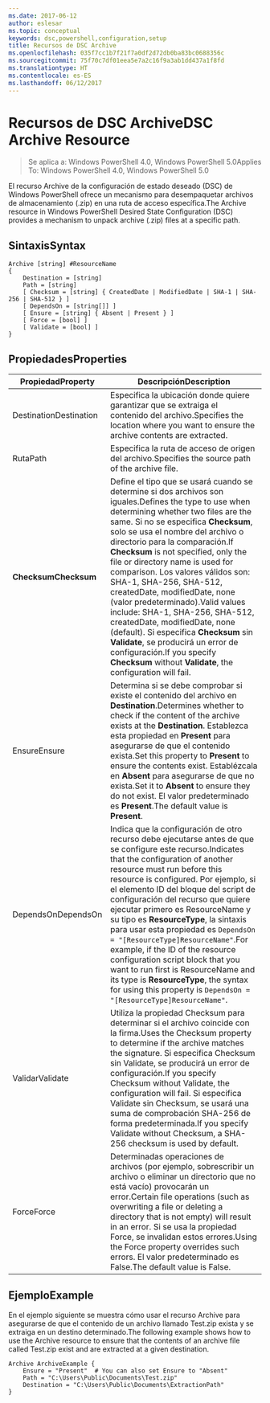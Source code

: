 ```yaml
---
ms.date: 2017-06-12
author: eslesar
ms.topic: conceptual
keywords: dsc,powershell,configuration,setup
title: Recursos de DSC Archive
ms.openlocfilehash: 035f7cc1b7f21f7a0df2d72db0ba83bc0688356c
ms.sourcegitcommit: 75f70c7df01eea5e7a2c16f9a3ab1dd437a1f8fd
ms.translationtype: HT
ms.contentlocale: es-ES
ms.lasthandoff: 06/12/2017
---
```

# <a name="dsc-archive-resource"></a><span data-ttu-id="ff201-103">Recursos de DSC Archive</span><span class="sxs-lookup"><span data-stu-id="ff201-103">DSC Archive Resource</span></span>

> <span data-ttu-id="ff201-104">Se aplica a: Windows PowerShell 4.0, Windows PowerShell 5.0</span><span class="sxs-lookup"><span data-stu-id="ff201-104">Applies To: Windows PowerShell 4.0, Windows PowerShell 5.0</span></span>

<span data-ttu-id="ff201-105">El recurso Archive de la configuración de estado deseado (DSC) de Windows PowerShell ofrece un mecanismo para desempaquetar archivos de almacenamiento (.zip) en una ruta de acceso específica.</span><span class="sxs-lookup"><span data-stu-id="ff201-105">The Archive resource in Windows PowerShell Desired State Configuration (DSC) provides a mechanism to unpack archive (.zip) files at a specific path.</span></span>

## <a name="syntax"></a><span data-ttu-id="ff201-106">Sintaxis</span><span class="sxs-lookup"><span data-stu-id="ff201-106">Syntax</span></span> 
```MOF
Archive [string] #ResourceName
{
    Destination = [string]
    Path = [string]
    [ Checksum = [string] { CreatedDate | ModifiedDate | SHA-1 | SHA-256 | SHA-512 } ]
    [ DependsOn = [string[]] ]
    [ Ensure = [string] { Absent | Present } ]
    [ Force = [bool] ]
    [ Validate = [bool] ]
}
```

## <a name="properties"></a><span data-ttu-id="ff201-107">Propiedades</span><span class="sxs-lookup"><span data-stu-id="ff201-107">Properties</span></span>

|  <span data-ttu-id="ff201-108">Propiedad</span><span class="sxs-lookup"><span data-stu-id="ff201-108">Property</span></span>  |  <span data-ttu-id="ff201-109">Descripción</span><span class="sxs-lookup"><span data-stu-id="ff201-109">Description</span></span>   | 
|---|---| 
| <span data-ttu-id="ff201-110">Destination</span><span class="sxs-lookup"><span data-stu-id="ff201-110">Destination</span></span>| <span data-ttu-id="ff201-111">Especifica la ubicación donde quiere garantizar que se extraiga el contenido del archivo.</span><span class="sxs-lookup"><span data-stu-id="ff201-111">Specifies the location where you want to ensure the archive contents are extracted.</span></span>| 
| <span data-ttu-id="ff201-112">Ruta</span><span class="sxs-lookup"><span data-stu-id="ff201-112">Path</span></span>| <span data-ttu-id="ff201-113">Especifica la ruta de acceso de origen del archivo.</span><span class="sxs-lookup"><span data-stu-id="ff201-113">Specifies the source path of the archive file.</span></span>| 
| <span data-ttu-id="ff201-114">__Checksum__</span><span class="sxs-lookup"><span data-stu-id="ff201-114">__Checksum__</span></span>| <span data-ttu-id="ff201-115">Define el tipo que se usará cuando se determine si dos archivos son iguales.</span><span class="sxs-lookup"><span data-stu-id="ff201-115">Defines the type to use when determining whether two files are the same.</span></span> <span data-ttu-id="ff201-116">Si no se especifica __Checksum__, solo se usa el nombre del archivo o directorio para la comparación.</span><span class="sxs-lookup"><span data-stu-id="ff201-116">If __Checksum__ is not specified, only the file or directory name is used for comparison.</span></span> <span data-ttu-id="ff201-117">Los valores válidos son: SHA-1, SHA-256, SHA-512, createdDate, modifiedDate, none (valor predeterminado).</span><span class="sxs-lookup"><span data-stu-id="ff201-117">Valid values include: SHA-1, SHA-256, SHA-512, createdDate, modifiedDate, none (default).</span></span> <span data-ttu-id="ff201-118">Si especifica __Checksum__ sin __Validate__, se producirá un error de configuración.</span><span class="sxs-lookup"><span data-stu-id="ff201-118">If you specify __Checksum__ without __Validate__, the configuration will fail.</span></span>| 
| <span data-ttu-id="ff201-119">Ensure</span><span class="sxs-lookup"><span data-stu-id="ff201-119">Ensure</span></span>| <span data-ttu-id="ff201-120">Determina si se debe comprobar si existe el contenido del archivo en __Destination__.</span><span class="sxs-lookup"><span data-stu-id="ff201-120">Determines whether to check if the content of the archive exists at the __Destination__.</span></span> <span data-ttu-id="ff201-121">Establezca esta propiedad en __Present__ para asegurarse de que el contenido exista.</span><span class="sxs-lookup"><span data-stu-id="ff201-121">Set this property to __Present__ to ensure the contents exist.</span></span> <span data-ttu-id="ff201-122">Establézcala en __Absent__ para asegurarse de que no exista.</span><span class="sxs-lookup"><span data-stu-id="ff201-122">Set it to __Absent__ to ensure they do not exist.</span></span> <span data-ttu-id="ff201-123">El valor predeterminado es __Present__.</span><span class="sxs-lookup"><span data-stu-id="ff201-123">The default value is __Present__.</span></span>| 
| <span data-ttu-id="ff201-124">DependsOn</span><span class="sxs-lookup"><span data-stu-id="ff201-124">DependsOn</span></span> | <span data-ttu-id="ff201-125">Indica que la configuración de otro recurso debe ejecutarse antes de que se configure este recurso.</span><span class="sxs-lookup"><span data-stu-id="ff201-125">Indicates that the configuration of another resource must run before this resource is configured.</span></span> <span data-ttu-id="ff201-126">Por ejemplo, si el elemento ID del bloque del script de configuración del recurso que quiere ejecutar primero es ResourceName y su tipo es __ResourceType__, la sintaxis para usar esta propiedad es `DependsOn = "[ResourceType]ResourceName"`.</span><span class="sxs-lookup"><span data-stu-id="ff201-126">For example, if the ID of the resource configuration script block that you want to run first is ResourceName and its type is __ResourceType__, the syntax for using this property is `DependsOn = "[ResourceType]ResourceName"`.</span></span>| 
| <span data-ttu-id="ff201-127">Validar</span><span class="sxs-lookup"><span data-stu-id="ff201-127">Validate</span></span>| <span data-ttu-id="ff201-128">Utiliza la propiedad Checksum para determinar si el archivo coincide con la firma.</span><span class="sxs-lookup"><span data-stu-id="ff201-128">Uses the Checksum property to determine if the archive matches the signature.</span></span> <span data-ttu-id="ff201-129">Si especifica Checksum sin Validate, se producirá un error de configuración.</span><span class="sxs-lookup"><span data-stu-id="ff201-129">If you specify Checksum without Validate, the configuration will fail.</span></span> <span data-ttu-id="ff201-130">Si especifica Validate sin Checksum, se usará una suma de comprobación SHA-256 de forma predeterminada.</span><span class="sxs-lookup"><span data-stu-id="ff201-130">If you specify Validate without Checksum, a SHA-256 checksum is used by default.</span></span>| 
| <span data-ttu-id="ff201-131">Force</span><span class="sxs-lookup"><span data-stu-id="ff201-131">Force</span></span>| <span data-ttu-id="ff201-132">Determinadas operaciones de archivos (por ejemplo, sobrescribir un archivo o eliminar un directorio que no está vacío) provocarán un error.</span><span class="sxs-lookup"><span data-stu-id="ff201-132">Certain file operations (such as overwriting a file or deleting a directory that is not empty) will result in an error.</span></span> <span data-ttu-id="ff201-133">Si se usa la propiedad Force, se invalidan estos errores.</span><span class="sxs-lookup"><span data-stu-id="ff201-133">Using the Force property overrides such errors.</span></span> <span data-ttu-id="ff201-134">El valor predeterminado es False.</span><span class="sxs-lookup"><span data-stu-id="ff201-134">The default value is False.</span></span>| 

## <a name="example"></a><span data-ttu-id="ff201-135">Ejemplo</span><span class="sxs-lookup"><span data-stu-id="ff201-135">Example</span></span>

<span data-ttu-id="ff201-136">En el ejemplo siguiente se muestra cómo usar el recurso Archive para asegurarse de que el contenido de un archivo llamado Test.zip exista y se extraiga en un destino determinado.</span><span class="sxs-lookup"><span data-stu-id="ff201-136">The following example shows how to use the Archive resource to ensure that the contents of an archive file called Test.zip exist and are extracted at a given destination.</span></span>

```
Archive ArchiveExample {
    Ensure = "Present"  # You can also set Ensure to "Absent"
    Path = "C:\Users\Public\Documents\Test.zip"
    Destination = "C:\Users\Public\Documents\ExtractionPath"
} 
```

